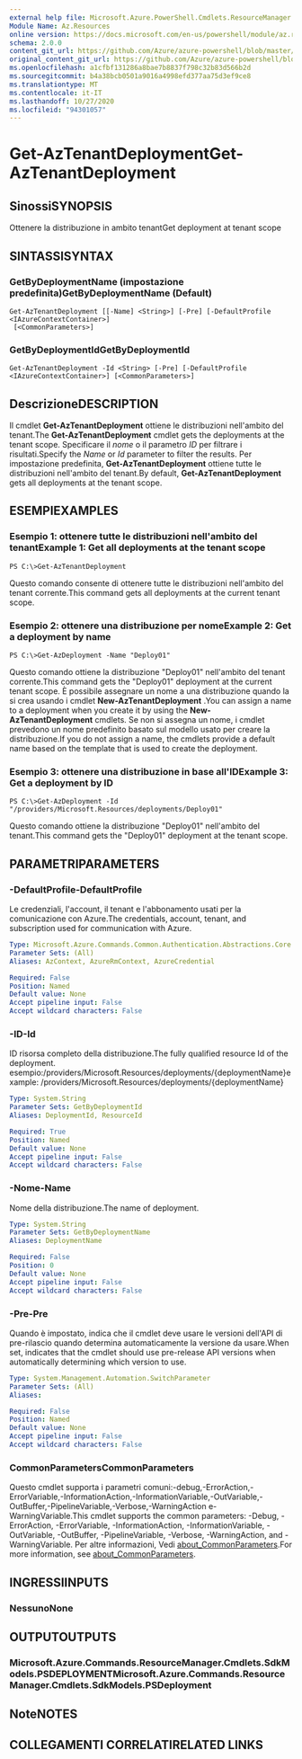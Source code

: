 ```yaml
---
external help file: Microsoft.Azure.PowerShell.Cmdlets.ResourceManager.dll-Help.xml
Module Name: Az.Resources
online version: https://docs.microsoft.com/en-us/powershell/module/az.resources/get-aztenantdeployment
schema: 2.0.0
content_git_url: https://github.com/Azure/azure-powershell/blob/master/src/Resources/Resources/help/Get-AzTenantDeployment.md
original_content_git_url: https://github.com/Azure/azure-powershell/blob/master/src/Resources/Resources/help/Get-AzTenantDeployment.md
ms.openlocfilehash: a1cfbf131286a8bae7b8837f798c32b83d566b2d
ms.sourcegitcommit: b4a38bcb0501a9016a4998efd377aa75d3ef9ce8
ms.translationtype: MT
ms.contentlocale: it-IT
ms.lasthandoff: 10/27/2020
ms.locfileid: "94301057"
---
```

# <span data-ttu-id="78493-101">Get-AzTenantDeployment</span><span class="sxs-lookup"><span data-stu-id="78493-101">Get-AzTenantDeployment</span></span>

## <span data-ttu-id="78493-102">Sinossi</span><span class="sxs-lookup"><span data-stu-id="78493-102">SYNOPSIS</span></span>
<span data-ttu-id="78493-103">Ottenere la distribuzione in ambito tenant</span><span class="sxs-lookup"><span data-stu-id="78493-103">Get deployment at tenant scope</span></span>

## <span data-ttu-id="78493-104">SINTASSI</span><span class="sxs-lookup"><span data-stu-id="78493-104">SYNTAX</span></span>

### <span data-ttu-id="78493-105">GetByDeploymentName (impostazione predefinita)</span><span class="sxs-lookup"><span data-stu-id="78493-105">GetByDeploymentName (Default)</span></span>
```
Get-AzTenantDeployment [[-Name] <String>] [-Pre] [-DefaultProfile <IAzureContextContainer>]
 [<CommonParameters>]
```

### <span data-ttu-id="78493-106">GetByDeploymentId</span><span class="sxs-lookup"><span data-stu-id="78493-106">GetByDeploymentId</span></span>
```
Get-AzTenantDeployment -Id <String> [-Pre] [-DefaultProfile <IAzureContextContainer>] [<CommonParameters>]
```

## <span data-ttu-id="78493-107">Descrizione</span><span class="sxs-lookup"><span data-stu-id="78493-107">DESCRIPTION</span></span>
<span data-ttu-id="78493-108">Il cmdlet **Get-AzTenantDeployment** ottiene le distribuzioni nell'ambito del tenant.</span><span class="sxs-lookup"><span data-stu-id="78493-108">The **Get-AzTenantDeployment** cmdlet gets the deployments at the tenant scope.</span></span>
<span data-ttu-id="78493-109">Specificare il *nome* o il parametro *ID* per filtrare i risultati.</span><span class="sxs-lookup"><span data-stu-id="78493-109">Specify the *Name* or *Id* parameter to filter the results.</span></span>
<span data-ttu-id="78493-110">Per impostazione predefinita, **Get-AzTenantDeployment** ottiene tutte le distribuzioni nell'ambito del tenant.</span><span class="sxs-lookup"><span data-stu-id="78493-110">By default, **Get-AzTenantDeployment** gets all deployments at the tenant scope.</span></span>

## <span data-ttu-id="78493-111">ESEMPI</span><span class="sxs-lookup"><span data-stu-id="78493-111">EXAMPLES</span></span>

### <span data-ttu-id="78493-112">Esempio 1: ottenere tutte le distribuzioni nell'ambito del tenant</span><span class="sxs-lookup"><span data-stu-id="78493-112">Example 1: Get all deployments at the tenant scope</span></span>
```
PS C:\>Get-AzTenantDeployment
```

<span data-ttu-id="78493-113">Questo comando consente di ottenere tutte le distribuzioni nell'ambito del tenant corrente.</span><span class="sxs-lookup"><span data-stu-id="78493-113">This command gets all deployments at the current tenant scope.</span></span>

### <span data-ttu-id="78493-114">Esempio 2: ottenere una distribuzione per nome</span><span class="sxs-lookup"><span data-stu-id="78493-114">Example 2: Get a deployment by name</span></span>
```
PS C:\>Get-AzDeployment -Name "Deploy01"
```

<span data-ttu-id="78493-115">Questo comando ottiene la distribuzione "Deploy01" nell'ambito del tenant corrente.</span><span class="sxs-lookup"><span data-stu-id="78493-115">This command gets the "Deploy01" deployment at the current tenant scope.</span></span>
<span data-ttu-id="78493-116">È possibile assegnare un nome a una distribuzione quando la si crea usando i cmdlet **New-AzTenantDeployment** .</span><span class="sxs-lookup"><span data-stu-id="78493-116">You can assign a name to a deployment when you create it by using the **New-AzTenantDeployment** cmdlets.</span></span>
<span data-ttu-id="78493-117">Se non si assegna un nome, i cmdlet prevedono un nome predefinito basato sul modello usato per creare la distribuzione.</span><span class="sxs-lookup"><span data-stu-id="78493-117">If you do not assign a name, the cmdlets provide a default name based on the template that is used to create the deployment.</span></span>

### <span data-ttu-id="78493-118">Esempio 3: ottenere una distribuzione in base all'ID</span><span class="sxs-lookup"><span data-stu-id="78493-118">Example 3: Get a deployment by ID</span></span>
```
PS C:\>Get-AzDeployment -Id "/providers/Microsoft.Resources/deployments/Deploy01"
```

<span data-ttu-id="78493-119">Questo comando ottiene la distribuzione "Deploy01" nell'ambito del tenant.</span><span class="sxs-lookup"><span data-stu-id="78493-119">This command gets the "Deploy01" deployment at the tenant scope.</span></span>

## <span data-ttu-id="78493-120">PARAMETRI</span><span class="sxs-lookup"><span data-stu-id="78493-120">PARAMETERS</span></span>

### <span data-ttu-id="78493-121">-DefaultProfile</span><span class="sxs-lookup"><span data-stu-id="78493-121">-DefaultProfile</span></span>
<span data-ttu-id="78493-122">Le credenziali, l'account, il tenant e l'abbonamento usati per la comunicazione con Azure.</span><span class="sxs-lookup"><span data-stu-id="78493-122">The credentials, account, tenant, and subscription used for communication with Azure.</span></span>

```yaml
Type: Microsoft.Azure.Commands.Common.Authentication.Abstractions.Core.IAzureContextContainer
Parameter Sets: (All)
Aliases: AzContext, AzureRmContext, AzureCredential

Required: False
Position: Named
Default value: None
Accept pipeline input: False
Accept wildcard characters: False
```

### <span data-ttu-id="78493-123">-ID</span><span class="sxs-lookup"><span data-stu-id="78493-123">-Id</span></span>
<span data-ttu-id="78493-124">ID risorsa completo della distribuzione.</span><span class="sxs-lookup"><span data-stu-id="78493-124">The fully qualified resource Id of the deployment.</span></span>
<span data-ttu-id="78493-125">esempio:/providers/Microsoft.Resources/deployments/{deploymentName}</span><span class="sxs-lookup"><span data-stu-id="78493-125">example: /providers/Microsoft.Resources/deployments/{deploymentName}</span></span>

```yaml
Type: System.String
Parameter Sets: GetByDeploymentId
Aliases: DeploymentId, ResourceId

Required: True
Position: Named
Default value: None
Accept pipeline input: False
Accept wildcard characters: False
```

### <span data-ttu-id="78493-126">-Nome</span><span class="sxs-lookup"><span data-stu-id="78493-126">-Name</span></span>
<span data-ttu-id="78493-127">Nome della distribuzione.</span><span class="sxs-lookup"><span data-stu-id="78493-127">The name of deployment.</span></span>

```yaml
Type: System.String
Parameter Sets: GetByDeploymentName
Aliases: DeploymentName

Required: False
Position: 0
Default value: None
Accept pipeline input: False
Accept wildcard characters: False
```

### <span data-ttu-id="78493-128">-Pre</span><span class="sxs-lookup"><span data-stu-id="78493-128">-Pre</span></span>
<span data-ttu-id="78493-129">Quando è impostato, indica che il cmdlet deve usare le versioni dell'API di pre-rilascio quando determina automaticamente la versione da usare.</span><span class="sxs-lookup"><span data-stu-id="78493-129">When set, indicates that the cmdlet should use pre-release API versions when automatically determining which version to use.</span></span>

```yaml
Type: System.Management.Automation.SwitchParameter
Parameter Sets: (All)
Aliases:

Required: False
Position: Named
Default value: None
Accept pipeline input: False
Accept wildcard characters: False
```

### <span data-ttu-id="78493-130">CommonParameters</span><span class="sxs-lookup"><span data-stu-id="78493-130">CommonParameters</span></span>
<span data-ttu-id="78493-131">Questo cmdlet supporta i parametri comuni:-debug,-ErrorAction,-ErrorVariable,-InformationAction,-InformationVariable,-OutVariable,-OutBuffer,-PipelineVariable,-Verbose,-WarningAction e-WarningVariable.</span><span class="sxs-lookup"><span data-stu-id="78493-131">This cmdlet supports the common parameters: -Debug, -ErrorAction, -ErrorVariable, -InformationAction, -InformationVariable, -OutVariable, -OutBuffer, -PipelineVariable, -Verbose, -WarningAction, and -WarningVariable.</span></span> <span data-ttu-id="78493-132">Per altre informazioni, Vedi [about_CommonParameters](http://go.microsoft.com/fwlink/?LinkID=113216).</span><span class="sxs-lookup"><span data-stu-id="78493-132">For more information, see [about_CommonParameters](http://go.microsoft.com/fwlink/?LinkID=113216).</span></span>

## <span data-ttu-id="78493-133">INGRESSI</span><span class="sxs-lookup"><span data-stu-id="78493-133">INPUTS</span></span>

### <span data-ttu-id="78493-134">Nessuno</span><span class="sxs-lookup"><span data-stu-id="78493-134">None</span></span>

## <span data-ttu-id="78493-135">OUTPUT</span><span class="sxs-lookup"><span data-stu-id="78493-135">OUTPUTS</span></span>

### <span data-ttu-id="78493-136">Microsoft.Azure.Commands.ResourceManager.Cmdlets.SdkModels.PSDEPLOYMENT</span><span class="sxs-lookup"><span data-stu-id="78493-136">Microsoft.Azure.Commands.ResourceManager.Cmdlets.SdkModels.PSDeployment</span></span>

## <span data-ttu-id="78493-137">Note</span><span class="sxs-lookup"><span data-stu-id="78493-137">NOTES</span></span>

## <span data-ttu-id="78493-138">COLLEGAMENTI CORRELATI</span><span class="sxs-lookup"><span data-stu-id="78493-138">RELATED LINKS</span></span>
